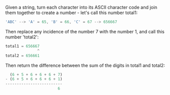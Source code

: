 Given a string, turn each character into its ASCII character code and join them together to create a number - let's call this number total1:

```ts
'ABC' --> 'A' = 65, 'B' = 66, 'C' = 67 --> 656667
```

Then replace any incidence of the number 7 with the number 1, and call this number 'total2':

```ts
total1 = 656667
              ^
total2 = 656661

```

Then return the difference between the sum of the digits in total1 and total2:

```ts
  (6 + 5 + 6 + 6 + 6 + 7)
- (6 + 5 + 6 + 6 + 6 + 1)
-------------------------
                       6
```
